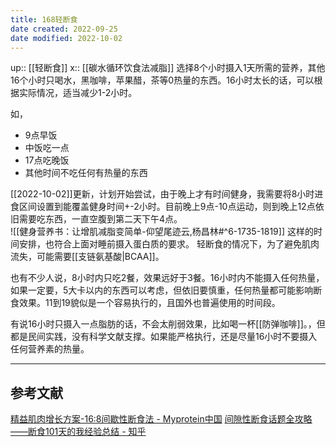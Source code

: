 ```yaml
---
title: 168轻断食
date created: 2022-09-25
date modified: 2022-10-02
---
```


up:: [[轻断食]]
x:: [[碳水循环饮食法减脂]]
选择8个小时摄入1天所需的营养，其他16个小时只喝水，黑咖啡，苹果醋，茶等0热量的东西。16小时太长的话，可以根据实际情况，适当减少1-2小时。

如，

- 9点早饭
- 中饭吃一点
- 17点吃晚饭
- 其他时间不吃任何有热量的东西

[[2022-10-02]]更新，计划开始尝试，由于晚上才有时间健身，我需要将8小时进食区间设置到能覆盖健身时间+-2小时。目前晚上9点-10点运动，则到晚上12点依旧需要吃东西，一直空腹到第二天下午4点。  
![[健身营养书：让增肌减脂变简单-仰望尾迹云,杨昌林#^6-1735-1819]]
这样的时间安排，也符合上面对睡前摄入蛋白质的要求。
轻断食的情况下，为了避免肌肉流失，可能需要[[支链氨基酸|BCAA]]。


也有不少人说，8小时内只吃2餐，效果远好于3餐。16小时内不能摄入任何热量，如果一定要，5大卡以内的东西可以考虑，但依旧要慎重，任何热量都可能影响断食效果。11到19貌似是一个容易执行的，且国外也普遍使用的时间段。

有说16小时只摄入一点脂肪的话，不会太削弱效果，比如喝一杯[[防弹咖啡]]。，但都是民间实践，没有科学文献支撑。如果能严格执行，还是尽量16小时不要摄入任何营养素的热量。

---

## 参考文献

[精益肌肉增长方案-16:8间歇性断食法 - Myprotein中国](https://www.myprotein.cn/blog/recipes/intermittent-fasting-the-lean-gains-protocol/)
[间隙性断食话题全攻略——断食101天的我经验总结 - 知乎](https://zhuanlan.zhihu.com/p/397188198)
